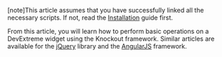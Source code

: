 [note]This article assumes that you have successfully linked all the necessary scripts. If not, read the [Installation](/concepts/10%20UI%20Widgets/0%20Basics/01%20Installation '/Documentation/Guide/UI_Widgets/Basics/Installation/') guide first.

From this article, you will learn how to perform basic operations on a DevExtreme widget using the Knockout framework. Similar articles are available for the [jQuery](/concepts/10%20UI%20Widgets/0%20Basics/10%20Widget%20Basics%20-%20jQuery '/Documentation/Guide/UI_Widgets/Basics/Widget_Basics_-_jQuery/') library and the [AngularJS](/concepts/10%20UI%20Widgets/0%20Basics/20%20Widget%20Basics%20-%20AngularJS '/Documentation/Guide/UI_Widgets/Basics/Widget_Basics_-_AngularJS/') framework.